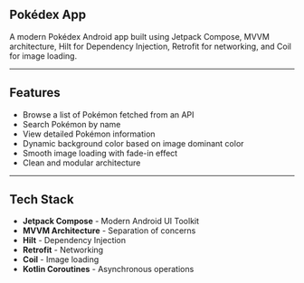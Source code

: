 ## Pokédex App

A modern Pokédex Android app built using Jetpack Compose, MVVM architecture, Hilt for Dependency Injection, Retrofit for networking, and Coil for image loading.

---

## Features

* Browse a list of Pokémon fetched from an API  
* Search Pokémon by name  
* View detailed Pokémon information  
* Dynamic background color based on image dominant color  
* Smooth image loading with fade-in effect  
* Clean and modular architecture  

---

## Tech Stack

* **Jetpack Compose** - Modern Android UI Toolkit  
* **MVVM Architecture** - Separation of concerns  
* **Hilt** - Dependency Injection  
* **Retrofit** - Networking  
* **Coil** - Image loading  
* **Kotlin Coroutines** - Asynchronous operations
